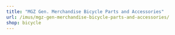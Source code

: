 ```yaml
---
title: "MGZ Gen. Merchandise Bicycle Parts and Accessories"
url: /imus/mgz-gen-merchandise-bicycle-parts-and-accessories/
shop: bicycle
---
```

